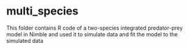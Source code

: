 # multi_species
This folder contains R code of a two-species integrated predator-prey model in Nimble and used it to simulate data and fit the model to the simulated data

